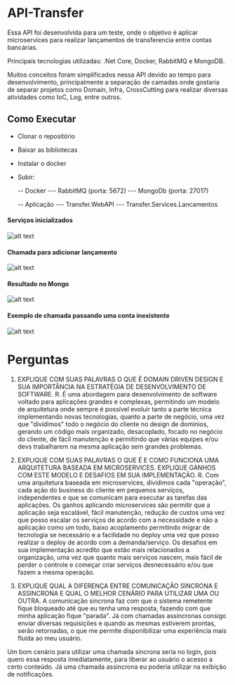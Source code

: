 # API-Transfer
Essa API foi desenvolvida para um teste, onde o objetivo é aplicar microservices para realizar lançamentos de transferencia entre
contas bancárias.

Principais tecnologias utilizadas: .Net Core, Docker, RabbitMQ e MongoDB.

Muitos conceitos foram simplificados nessa API devido ao tempo para desenvolvimento, principalmente a separação de camadas onde
gostaria de separar projetos como Domain, Infra, CrossCutting para realizar diversas atividades como IoC, Log, entre outros.

## Como Executar
 - Clonar o repositório
 - Baixar as bibliotecas
 - Instalar o docker
 - Subir:
 
   -- Docker
      --- RabbitMQ (porta: 5672)
      --- MongoDb (porta: 27017)
      
   -- Aplicação
      --- Transfer.WebAPI
      --- Transfer.Services.Lancamentos

#### Serviços inicializados
![alt text](https://i.ibb.co/stDK29m/inicializado.png)

#### Chamada para adicionar lançamento
![alt text](https://i.ibb.co/25CcjGQ/chamada.png)

#### Resultado no Mongo
![alt text](https://i.ibb.co/hm5pttf/result.png)

#### Exemplo de chamada passando uma conta inexistente
![alt text](https://i.ibb.co/C6YYGGF/erro-conta-destino-nao-encontrada.png)

# Perguntas
1) EXPLIQUE COM SUAS PALAVRAS O QUE É DOMAIN DRIVEN DESIGN E SUA IMPORTÂNCIA
NA ESTRATÉGIA DE DESENVOLVIMENTO DE SOFTWARE.
R. É uma abordagem para desenvolvimento de software voltado para aplicações grandes e complexas,
permitindo um modelo de arquitetura onde sempre é possível evoluir tanto a parte técnica implementando
novas tecnologias, quanto a parte de negócio, uma vez que "dividimos" todo o negócio do cliente no design
de dominios, gerando um código mais organizado, desacoplado, focado no negócio do cliente, de fácil manutenção e permitindo que
várias equipes e/ou devs trabalharem na mesma aplicação sem grandes problemas.

2) EXPLIQUE COM SUAS PALAVRAS O QUE É E COMO FUNCIONA UMA ARQUITETURA BASEADA
EM MICROSERVICES. EXPLIQUE GANHOS COM ESTE MODELO E DESAFIOS EM SUA
IMPLEMENTAÇÃO.
R. Com uma arquitetura baseada em microservices, dividimos cada "operação", cada ação do business do cliente em pequenos serviços,
independentes e que se comunicam para esecutar as tarefas das aplicações. Os ganhos aplicando microservices são permitir que a aplicação
seja escalável, fácil manutenção, redução de custos uma vez que posso escalar os serviços de acordo com a necessidade e não
a aplicação como um todo, baixo acoplamento permitindo migrar de tecnologia se necessário e a facilidade no deploy uma vez que posso
realizar o deploy de acordo com a demanda/serviço. Os desafios em sua implementação acredito que estão mais relacionados a organização,
uma vez que quanto mais serviços nascem, mais fácil de perder o controle e começar criar serviços desnecessário e/ou que fazem a mesma
operação.

3) EXPLIQUE QUAL A DIFERENÇA ENTRE COMUNICAÇÃO SINCRONA E ASSINCRONA E QUAL O
MELHOR CENÁRIO PARA UTILIZAR UMA OU OUTRA.
A comunicação sincrona faz com que o sistema remetente fique bloqueado até que eu tenha uma resposta, fazendo com que minha 
aplicação fique "parada". Já com chamadas assincronas consigo enviar diversas requisições e quando as mesmas estiverem prontas,
serão retornadas, o que me permite disponibilizar uma experiência mais fluída ao meu usuário.

Um bom cenário para utilizar uma chamada sincrona seria no login, pois quero essa resposta imediatamente, para liberar ao usuário
o acesso a certo conteúdo. Já uma chamada assincrona eu poderia utilizar na exibição de notificações.
